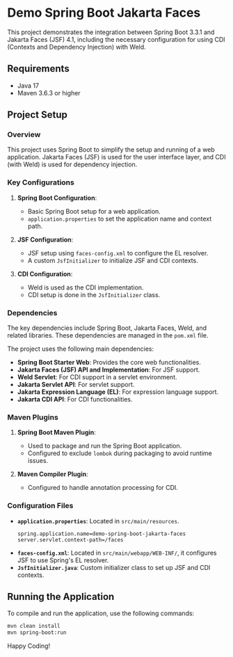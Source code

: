 # Demo Spring Boot Jakarta Faces

This project demonstrates the integration between Spring Boot 3.3.1 and Jakarta Faces (JSF) 4.1, including the necessary configuration for using CDI (Contexts and Dependency Injection) with Weld.

## Requirements

- Java 17
- Maven 3.6.3 or higher

## Project Setup

### Overview

This project uses Spring Boot to simplify the setup and running of a web application. Jakarta Faces (JSF) is used for the user interface layer, and CDI (with Weld) is used for dependency injection.

### Key Configurations

1. **Spring Boot Configuration**:
    - Basic Spring Boot setup for a web application.
    - `application.properties` to set the application name and context path.

2. **JSF Configuration**:
    - JSF setup using `faces-config.xml` to configure the EL resolver.
    - A custom `JsfInitializer` to initialize JSF and CDI contexts.

3. **CDI Configuration**:
    - Weld is used as the CDI implementation.
    - CDI setup is done in the `JsfInitializer` class.

### Dependencies

The key dependencies include Spring Boot, Jakarta Faces, Weld, and related libraries. These dependencies are managed in the `pom.xml` file.

The project uses the following main dependencies:

- **Spring Boot Starter Web**: Provides the core web functionalities.
- **Jakarta Faces (JSF) API and Implementation**: For JSF support.
- **Weld Servlet**: For CDI support in a servlet environment.
- **Jakarta Servlet API**: For servlet support.
- **Jakarta Expression Language (EL)**: For expression language support.
- **Jakarta CDI API**: For CDI functionalities.


### Maven Plugins

1. **Spring Boot Maven Plugin**:
    - Used to package and run the Spring Boot application.
    - Configured to exclude `lombok` during packaging to avoid runtime issues.

2. **Maven Compiler Plugin**:
    - Configured to handle annotation processing for CDI.

### Configuration Files

- **`application.properties`**: Located in `src/main/resources`.
    ```properties
    spring.application.name=demo-spring-boot-jakarta-faces
    server.servlet.context-path=/faces
    ```
- **`faces-config.xml`**: Located in `src/main/webapp/WEB-INF/`, it configures JSF to use Spring's EL resolver.
- **`JsfInitializer.java`**: Custom initializer class to set up JSF and CDI contexts.

## Running the Application

To compile and run the application, use the following commands:

```bash
mvn clean install
mvn spring-boot:run 
```

Happy Coding!